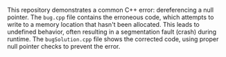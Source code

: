 This repository demonstrates a common C++ error: dereferencing a null pointer. The `bug.cpp` file contains the erroneous code, which attempts to write to a memory location that hasn't been allocated. This leads to undefined behavior, often resulting in a segmentation fault (crash) during runtime. The `bugSolution.cpp` file shows the corrected code, using proper null pointer checks to prevent the error.
